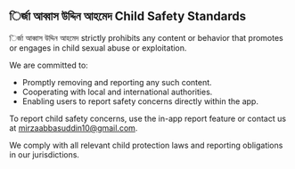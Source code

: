 ## ির্জা আব্বাস উদ্দিন আহমেদ Child Safety Standards

ির্জা আব্বাস উদ্দিন আহমেদ strictly prohibits any content or behavior that promotes or engages in child sexual abuse or exploitation.

We are committed to:
- Promptly removing and reporting any such content.
- Cooperating with local and international authorities.
- Enabling users to report safety concerns directly within the app.

To report child safety concerns, use the in-app report feature or contact us at mirzaabbasuddin10@gmail.com.

We comply with all relevant child protection laws and reporting obligations in our jurisdictions.
